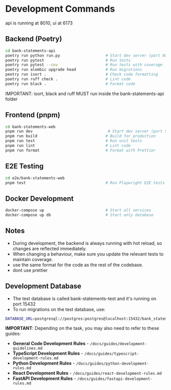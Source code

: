 # Development Commands

api is running at 8010, ui at 6173

## Backend (Poetry)
```bash
cd bank-statements-api
poetry run python run.py                    # Start dev server (port 8000)
poetry run pytest                           # Run tests
poetry run pytest --cov                     # Run tests with coverage
poetry run alembic upgrade head             # Run migrations
peotry run isort .                          # Check code formatting
poetry run ruff check .                     # Lint code
poetry run black .                          # Format code
```

IMPORTANT: isort, black and ruff MUST run inside the bank-statements-api folder

## Frontend (pnpm)
```bash
cd bank-statements-web
pnpm run dev                                 # Start dev server (port 5173)
pnpm run build                              # Build for production
pnpm run test                               # Run unit tests
pnpm run lint                               # Lint code
pnpm run format                             # Format with Prettier
```

## E2E Testing
```bash
cd e2e/bank-statements-web
pnpm test                                   # Run Playwright E2E tests
```

## Docker Development
```bash
docker-compose up                           # Start all services
docker-compose up db                        # Start only database
```

## Notes

- During development, the backend is always running with hot reload, so changes are reflected immediately.
- When changing a behaviour, make sure you update the relevant tests to maintain coverage.
- use the same format for the code as the rest of the codebase.
- dont use prettier

## Development Database

- The test database is called bank-statements-test and it's running on port 15432
- To run migrations on the test database, use:
```bash
DATABASE_URL=postgresql://postgres:postgres@localhost:15432/bank_statements_test alembic upgrade head   
```

**IMPORTANT**: Depending on the task, you may also need to refer to these guides:
- **General Code Development Rules** - `/docs/guides/development-guidelines.md`
- **TypeScript Development Rules** - `/docs/guides/typescript-development-rules.md`
- **Python Development Rules** - `/docs/guides/python-development-rules.md`
- **React Development Rules** - `/docs/guides/react-development-rules.md`
- **FastAPI Development Rules** - `/docs/guides/fastapi-development-rules.md`

```